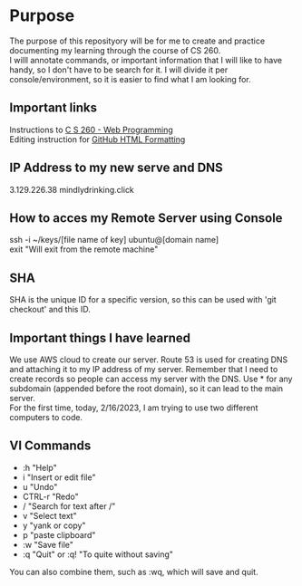 # Purpose

The purpose of this reposityory will be for me to create and practice documenting my learning through the course of CS 260. <br> 
I willl annotate commands, or important information that I will like to have handy, so I don't have to be search for it. I will divide it per console/environment, so it is easier to find what I am looking for.

## Important links
Instructions to [C S 260 - Web Programming](https://github.com/webprogramming260/.github/blob/main/profile/instructionTopics.md#readme) <br> 
Editing instruction for [GitHub HTML Formatting](https://github.com/webprogramming260/.github/blob/main/profile/essentials/devAndProd/devAndProd.md)

## IP Address to my new serve and DNS
3.129.226.38
mindlydrinking.click

## How to acces my Remote Server using Console
ssh -i ~/keys/[file name of key] ubuntu@[domain name] <br>
exit  "Will exit from the remote machine"

##  SHA
SHA is the unique ID for a specific version, so this can be used with 'git checkout' and this ID.

## Important things I have learned
We use AWS cloud to create our server.
Route 53 is used for creating DNS and attaching it to my IP address of my server. Remember that I need to create records so people can access my server with the DNS. Use * for any subdomain (appended before the root domain), so it can lead to the main server. <br>
For the first time, today, 2/16/2023, I am trying to use two different computers to code.

## VI Commands
- :h "Help"
- i "Insert or edit file"
- u "Undo"
- CTRL-r "Redo"
- / "Search for text after /"
- v "Select text"
- y "yank or copy"
- p "paste clipboard"
- :w "Save file"
- :q "Quit" or :q! "To quite without saving"

You can also combine them, such as :wq, which will save and quit.